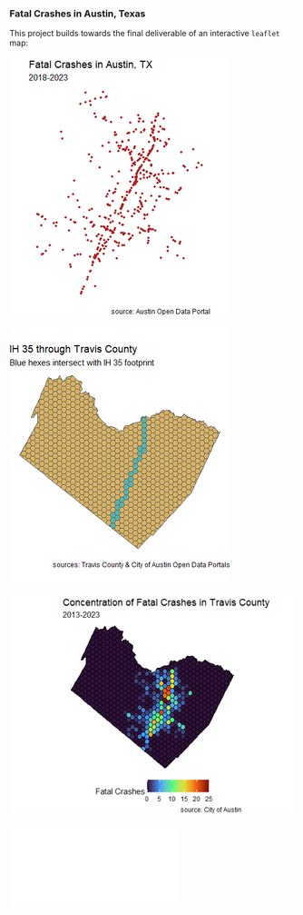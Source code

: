 ### Fatal Crashes in Austin, Texas

This project builds towards the final deliverable of an interactive `leaflet` map:

![](images/fatalities.png "Fatalities")

![](images/travis_hex.png "IH 35")

![](images/f.crsh_aggregate.png "Crash Totals")

![](travis_crashes_hex.html "Leaflet Map")